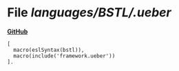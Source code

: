 # File _languages/BSTL/.ueber_
**[GitHub](https://github.com/softlang/yas/blob/master/languages/BSTL/.ueber)**
```
[
  macro(eslSyntax(bstl)),
  macro(include('framework.ueber'))
].
```
